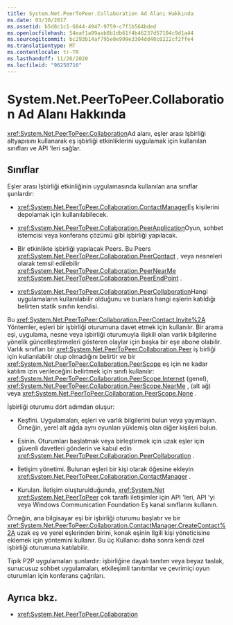 ```yaml
---
title: System.Net.PeerToPeer.Collaboration Ad Alanı Hakkında
ms.date: 03/30/2017
ms.assetid: b5d8c1c1-6844-4947-9759-c7f1b564bded
ms.openlocfilehash: 54eaf1a99aab8b1db61f4b46237d57104c9d1a44
ms.sourcegitcommit: bc293b14af795e0e999e3304dd40c0222cf2ffe4
ms.translationtype: MT
ms.contentlocale: tr-TR
ms.lasthandoff: 11/26/2020
ms.locfileid: "96250716"
---
```

# <a name="about-the-systemnetpeertopeercollaboration-namespace"></a>System.Net.PeerToPeer.Collaboration Ad Alanı Hakkında

<xref:System.Net.PeerToPeer.Collaboration>Ad alanı, eşler arası Işbirliği altyapısını kullanarak eş işbirliği etkinliklerini uygulamak için kullanılan sınıfları ve API 'leri sağlar.  
  
## <a name="classes"></a>Sınıflar  

 Eşler arası Işbirliği etkinliğinin uygulamasında kullanılan ana sınıflar şunlardır:  
  
- <xref:System.Net.PeerToPeer.Collaboration.ContactManager>Eş kişilerini depolamak için kullanılabilecek.  
  
- <xref:System.Net.PeerToPeer.Collaboration.PeerApplication>Oyun, sohbet istemcisi veya konferans çözümü gibi işbirliği yapılacak.  
  
- Bir etkinlikte işbirliği yapılacak Peers.  Bu Peers <xref:System.Net.PeerToPeer.Collaboration.PeerContact> , veya nesneleri olarak temsil edilebilir <xref:System.Net.PeerToPeer.Collaboration.PeerNearMe> <xref:System.Net.PeerToPeer.Collaboration.PeerEndPoint> .  
  
- <xref:System.Net.PeerToPeer.Collaboration.PeerCollaboration>Hangi uygulamaların kullanılabilir olduğunu ve bunlara hangi eşlerin katıldığı belirten statik sınıfın kendisi.  
  
 Bu <xref:System.Net.PeerToPeer.Collaboration.PeerContact.Invite%2A> Yöntemler, eşleri bir işbirliği oturumuna davet etmek için kullanılır.  Bir arama eşi, uygulama, nesne veya işbirliği oturumuyla ilişkili olan varlık bilgilerine yönelik güncelleştirmeleri gösteren olaylar için başka bir eşe abone olabilir. Varlık sınıfları bir <xref:System.Net.PeerToPeer.Collaboration.Peer> iş birliği için kullanılabilir olup olmadığını belirtir ve bir <xref:System.Net.PeerToPeer.Collaboration.PeerScope> eş için ne kadar katılım izin verileceğini belirtmek için sınıfı kullanılır:  <xref:System.Net.PeerToPeer.Collaboration.PeerScope.Internet> (genel), <xref:System.Net.PeerToPeer.Collaboration.PeerScope.NearMe> , (alt ağ) veya <xref:System.Net.PeerToPeer.Collaboration.PeerScope.None> .  
  
 İşbirliği oturumu dört adımdan oluşur:  
  
- Keşfini. Uygulamaları, eşleri ve varlık bilgilerini bulun veya yayımlayın.  Örneğin, yerel alt ağda aynı oyunları yüklemiş olan diğer kişileri bulun.  
  
- Esinin. Oturumları başlatmak veya birleştirmek için uzak eşler için güvenli davetleri gönderin ve kabul edin <xref:System.Net.PeerToPeer.Collaboration.PeerCollaboration> .  
  
- İletişim yönetimi. Bulunan eşleri bir kişi olarak öğesine ekleyin <xref:System.Net.PeerToPeer.Collaboration.ContactManager> .  
  
- Kurulan. İletişim oluşturulduğunda, <xref:System.Net> <xref:System.Net.PeerToPeer> çok taraflı iletişimler için API 'leri, API 'yi veya Windows Communication Foundation Eş kanal sınıflarını kullanın.  
  
 Örneğin, ana bilgisayar eşi bir işbirliği oturumu başlatır ve bir <xref:System.Net.PeerToPeer.Collaboration.ContactManager.CreateContact%2A> uzak eş ve yerel eşlerinden birini, konak eşinin Ilgili kişi yöneticisine eklemek için yöntemini kullanır.  Bu üç Kullanıcı daha sonra kendi özel işbirliği oturumuna katılabilir.  
  
 Tipik P2P uygulamaları şunlardır: işbirliğine dayalı tanıtım veya beyaz taslak, sunucusuz sohbet uygulamaları, etkileşimli tanıtımlar ve çevrimiçi oyun oturumları için konferans çağrıları.  
  
## <a name="see-also"></a>Ayrıca bkz.

- <xref:System.Net.PeerToPeer.Collaboration>
